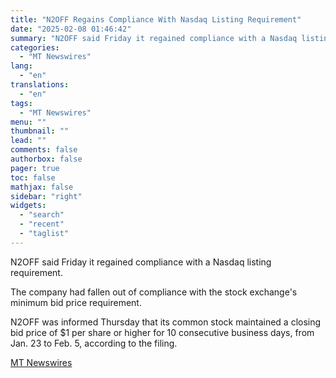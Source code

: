 ```yaml
---
title: "N2OFF Regains Compliance With Nasdaq Listing Requirement"
date: "2025-02-08 01:46:42"
summary: "N2OFF said Friday it regained compliance with a Nasdaq listing requirement. The company had fallen out of compliance with the stock exchange's minimum bid price requirement. N2OFF was informed Thursday that its common stock maintained a closing bid price of $1 per share or higher for 10 consecutive business days,..."
categories:
  - "MT Newswires"
lang:
  - "en"
translations:
  - "en"
tags:
  - "MT Newswires"
menu: ""
thumbnail: ""
lead: ""
comments: false
authorbox: false
pager: true
toc: false
mathjax: false
sidebar: "right"
widgets:
  - "search"
  - "recent"
  - "taglist"
---
```


N2OFF said Friday it regained compliance with a Nasdaq listing requirement.

The company had fallen out of compliance with the stock exchange's minimum bid price requirement.

N2OFF was informed Thursday that its common stock maintained a closing bid price of $1 per share or higher for 10 consecutive business days, from Jan. 23 to Feb. 5, according to the filing.

[MT Newswires](https://www.tradingview.com/news/mtnewswires.com:20250207:A3312892:0/)

